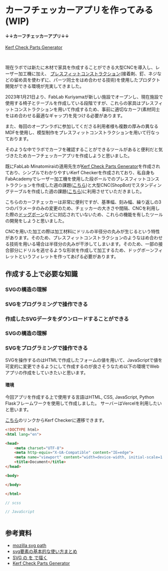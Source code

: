
# カーフチェッカーアプリを作ってみる (WIP)

#### ↓↓カーフチェッカーアプリ↓↓
[Kerf Check Parts Generator](https://kerf-generator-v2.vercel.app/)

<br>

現在ラボでは新たに木材で家具を作成することができる大型CNCを導入し、レーザー加工機に加え、
[プレスフィットコンストラクション](http://japan.fabcloud.io/FabAcademy-Tutorials/jp/week03_computer_controlled_cutting/press_fit_jp.html)(接着剤、釘、ネジなどの留め具を使わずに、パーツ同士をはめ合わせる技術)を使用したプロダクト開発ができる環境が充実してきました。

2023年1月21日より、FabLab Kuriyamaが新しい施設でオープンし、現在施設で使用する椅子とテーブルを作成している段階ですが、これらの家具はプレスフィットコンストラクションを用いて作成するため、事前に適切なカーフ(素材同士をはめ合わせる最適なギャップ)を見つける必要があります。

また、毎回のオープンラボに参加してくださる利用者様も複数の厚みの異なるMDFを使用し、模型制作をプレスフィットコンストラクションを用いて行なっております。

そのような中でラボでカーフを確認することができるツールがあると便利だと気づきたためカーフチェッカーアプリを作成しようと思いました。

既にFabLab Minatomiraiの道用先生が[Kerf Check Parts Generator](https://doyolab.net/appli/kerf_check/kerf_check.html)を作成されており、シンプルでわかりやすいKerf Checkerを作成されており、私自身もFabAcademyでレーザー加工機を使用した段ボールでのプレスフィットコンストラクションを作成した週の課題([こちら](https://fabacademy.org/2022/labs/kamakura/students/atsufumi-suzuki/assignments/week03.html))と大型CNC(ShopBot)でスタンディングテーブルを作成した週の課題([こちら](https://fabacademy.org/2022/labs/kamakura/students/atsufumi-suzuki/assignments/week07.html))に利用させていただきました。

こちらのカーフチェッカーは非常に便利ですが、基準幅、刻み幅、繰り返しの3つのパラメータのみの変更のため、チェッカーの大きさや間隔、CNCを利用した際の[ドッグボーン](https://www.sanyumokuzai.com/wp/wp-content/uploads/2020/12/%E3%82%B7%E3%83%A7%E3%83%83%E3%83%97%E3%83%9C%E3%83%83%E3%83%88%E6%B3%A8%E6%84%8F%E4%BA%8B%E9%A0%85.pdf)などに対応されていないため、これらの機能を有したツールの開発をしようと思いました。

CNCを用いた加工の際は加工材料にドリルの半径分の丸みが生じるという特性があります。そのため、プレスフィットコンストラクションのようなはめ合わせる技術を用いる場合は半径分の丸みが干渉してしまいます。そのため、一部の接合部分にドリルを逃せるような形状を作成して加工するため、ドッグボーンフィレットというフィレットを作ってあげる必要があります。


## 作成する上で必要な知識

### SVGの構造の理解
### SVGをプログラミングで操作できる
### 作成したSVGデータをダウンロードすることができる

### SVGの構造の理解

### SVGをプログラミングで操作できる
SVGを操作するのはHTMLで作成したフォームの値を用いて、JavaScriptで値を可変的に変更できるようにして作成するのが良さそうなため以下の環境でWebアプリの作成をしていきたいと思います。

#### 環境
今回アプリを作成する上で使用する言語はHTML, CSS, JavaScript, Python
Flaskフレームワークを使用して作成しました。
サーバーはVercelを利用したいと思います。

[こちら](https://kerf-generator-v2.vercel.app/)のリンクからKerf Checkerに遷移できます。

```HTML
<!DOCTYPE html>
<html lang="en">

<head>
    <meta charset="UTF-8">
    <meta http-equiv="X-UA-Compatible" content="IE=edge">
    <meta name="viewport" content="width=device-width, initial-scale=1.0">
    <title>Document</title>
</head>

<body>

</body>

</html>
```

```SCSS
// scss
```

```JavaScript
// JavaScript
```

```Python
```

## 参考資料
- [mozilla svg path](https://developer.mozilla.org/ja/docs/Web/SVG/Tutorial/Paths)
- [svg要素の基本的な使い方まとめ](http://defghi1977.html.xdomain.jp/tech/svgMemo/svgMemo_03.htm)
- [SVG の <circle> を <path> で描く](https://tyru.github.io/svg-circle-misc-algorithm/#whatsthis)
- [Kerf Check Parts Generator](https://doyolab.net/appli/kerf_check/kerf_check.html)



